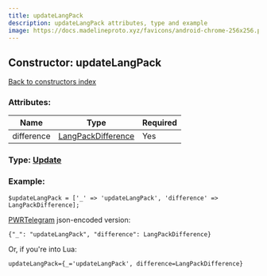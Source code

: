 ```yaml
---
title: updateLangPack
description: updateLangPack attributes, type and example
image: https://docs.madelineproto.xyz/favicons/android-chrome-256x256.png
---
```

## Constructor: updateLangPack  
[Back to constructors index](index.md)



### Attributes:

| Name     |    Type       | Required |
|----------|---------------|----------|
|difference|[LangPackDifference](../types/LangPackDifference.md) | Yes|



### Type: [Update](../types/Update.md)


### Example:

```
$updateLangPack = ['_' => 'updateLangPack', 'difference' => LangPackDifference];
```  

[PWRTelegram](https://pwrtelegram.xyz) json-encoded version:

```
{"_": "updateLangPack", "difference": LangPackDifference}
```


Or, if you're into Lua:  


```
updateLangPack={_='updateLangPack', difference=LangPackDifference}

```


